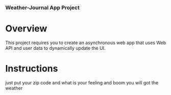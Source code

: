 ### Weather-Journal App Project
# Overview
This project requires you to create an asynchronous web app that uses Web API and user data to dynamically update the UI.

# Instructions
just put your zip code and what is your feeling and boom you will got the weather


